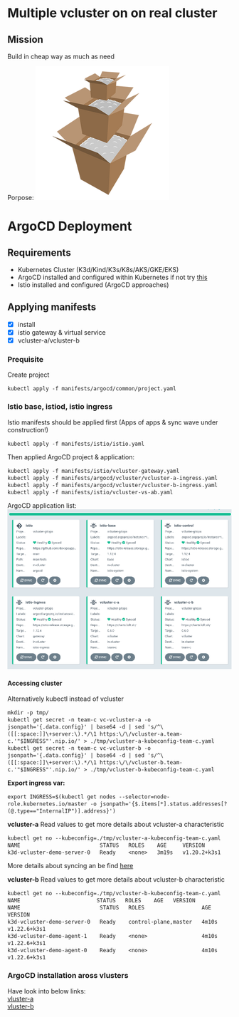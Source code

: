 # Multiple vcluster on on real cluster

## Mission
Build in cheap way as much as need

Porpose:
![Vcluster in real cluster](./doc/../images/box-in-box2.png)

# ArgoCD Deployment

## Requirements

* Kubernetes Cluster (K3d/Kind/K3s/K8s/AKS/GKE/EKS)
* ArgoCD installed and configured within Kubernetes if not try [this](./ARGOCD-INSTALL.md)
* Istio installed and configured (ArgoCD approaches)

## Applying manifests
- [X] install 
- [X] istio gateway & virtual service
- [X] vcluster-a/vcluster-b

### Prequisite
Create project
```
kubectl apply -f manifests/argocd/common/project.yaml
```

### Istio base, istiod, istio ingress
Istio manifests should be applied first (Apps of apps & sync wave under construction!)

```
kubectl apply -f manifests/istio/istio.yaml
```
Then applied ArgoCD project & application:

```
kubectl apply -f manifests/istio/vcluster-gateway.yaml
kubectl apply -f manifests/argocd/vcluster/vcluster-a-ingress.yaml
kubectl apply -f manifests/argocd/vcluster/vcluster-b-ingress.yaml
kubectl apply -f manifests/istio/vcluster-vs-ab.yaml
```
ArgoCD application list:
![TEAM-C](./images/ArgoCD-team-c-multiple.png)

#### Accessing cluster 
Alternatively kubectl instead of vcluster

```
mkdir -p tmp/
kubectl get secret -n team-c vc-vcluster-a -o jsonpath='{.data.config}' | base64 -d | sed 's/^\([[:space:]]\+server:\).*/\1 https:\/\/vcluster-a.team-c.'"$INGRESS"'.nip.io/' > ./tmp/vcluster-a-kubeconfig-team-c.yaml
kubectl get secret -n team-c vc-vcluster-b -o jsonpath='{.data.config}' | base64 -d | sed 's/^\([[:space:]]\+server:\).*/\1 https:\/\/vcluster-b.team-c.'"$INGRESS"'.nip.io/' > ./tmp/vcluster-b-kubeconfig-team-c.yaml
```

**Export ingress var:**
```
export INGRESS=$(kubectl get nodes --selector=node-role.kubernetes.io/master -o jsonpath='{$.items[*].status.addresses[?(@.type=="InternalIP")].address}')
```

**vcluster-a**
Read values to get more details about vcluster-a characteristic
```
kubectl get no --kubeconfig=./tmp/vcluster-a-kubeconfig-team-c.yaml
NAME                         STATUS   ROLES    AGE     VERSION
k3d-vcluster-demo-server-0   Ready    <none>   3m19s   v1.20.2+k3s1
```

More details about syncing an be find [here](https://www.vcluster.com/docs/architecture/nodes)

**vcluster-b**
Read values to get more details about vcluster-b characteristic
```
kubectl get no --kubeconfig=./tmp/vcluster-b-kubeconfig-team-c.yaml
NAME                        STATUS   ROLES    AGE   VERSION
NAME                         STATUS   ROLES                  AGE     VERSION
k3d-vcluster-demo-server-0   Ready    control-plane,master   4m10s   v1.22.6+k3s1
k3d-vcluster-demo-agent-1    Ready    <none>                 4m10s   v1.22.6+k3s1
k3d-vcluster-demo-agent-0    Ready    <none>                 4m10s   v1.22.6+k3s1
```

### ArgoCD installation aross vlusters
Have look into below links:<br/>
[vluster-a](./ARGOCD-INSTALL.md####vcluster-a)<br/>
[vluster-b](./ARGOCD-INSTALL.md####vcluster-b)